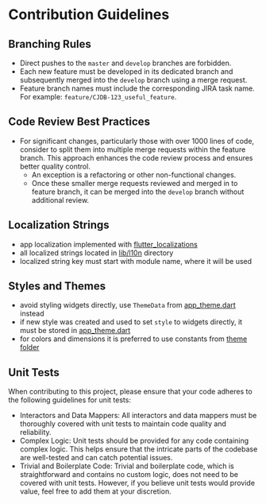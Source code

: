 # Contribution Guidelines

## Branching Rules

* Direct pushes to the `master` and `develop` branches are forbidden.
* Each new feature must be developed in its dedicated branch and subsequently merged into the `develop` branch using a merge request.
* Feature branch names must include the corresponding JIRA task name. For example: `feature/CJDB-123_useful_feature`.

## Code Review Best Practices

* For significant changes, particularly those with over 1000 lines of code, consider to split them into multiple merge requests within the feature branch. This approach enhances the code review process and ensures better quality control.
  * An exception is a refactoring or other non-functional changes.
  * Once these smaller merge requests reviewed and merged in to feature branch, it can be merged into the `develop` branch without additional review.


## Localization Strings
* app localization implemented with [flutter_localizations](https://api.flutter.dev/flutter/flutter_localizations/flutter_localizations-library.html)
* all localized strings located in [lib/l10n](/lib/l10n) directory
* localized string key must start with module name, where it will be used

## Styles and Themes
* avoid styling widgets directly, use `ThemeData` from [app_theme.dart](/common/presentation/lib/theme/app_theme.dart) instead
* if new style was created and used to set `style` to widgets directly, it must be stored in [app_theme.dart](/common/presentation/lib/theme/app_theme.dart)
* for colors and dimensions it is preferred to use constants from [theme folder](/common/presentation/lib/theme)

## Unit Tests 
When contributing to this project, please ensure that your code adheres to the following guidelines for unit tests:

* Interactors and Data Mappers: All interactors and data mappers must be thoroughly covered with unit tests to maintain code quality and reliability.
* Complex Logic: Unit tests should be provided for any code containing complex logic. This helps ensure that the intricate parts of the codebase are well-tested and can catch potential issues.
* Trivial and Boilerplate Code: Trivial and boilerplate code, which is straightforward and contains no custom logic, does not need to be covered with unit tests. However, if you believe unit tests would provide value, feel free to add them at your discretion.
